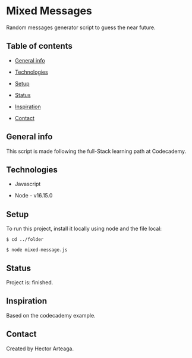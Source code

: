 
# Mixed Messages

Random messages generator script to guess the near future.
 

## Table of contents
 

+ [General info](#general-Info)

+ [Technologies](#technologies)

+ [Setup](#setup)

+ [Status](#status)

+ [Inspiration](inspiration#)

+ [Contact](#contact)
 

## General info 

This script is made following the full-Stack learning path at Codecademy. 

## Technologies 

+ Javascript

+ Node - v16.15.0 

## Setup 

To run this project, install it locally using node and the file local: 

    $ cd ../folder 

    $ node mixed-message.js 

## Status 

Project is: finished. 

## Inspiration 

Based on the codecademy example.
 

## Contact

  

Created by Hector Arteaga.
